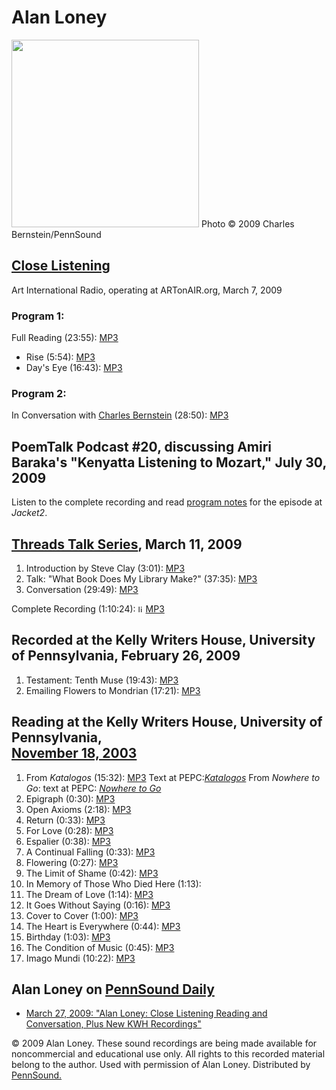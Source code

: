 Alan Loney
==========

<img src="images/portraits/Loney-Alan_Charles-Bernstein_3-3-09_NYC.jpg" width="300" />  
Photo © 2009 Charles Bernstein/PennSound

[Close Listening](Close-Listening.php)
--------------------------------------

Art International Radio, operating at ARTonAIR.org, March 7, 2009  

### Program 1:

Full Reading (23:55): [MP3](http://media.sas.upenn.edu/pennsound/authors/Loney/Close_Listening/Loney-Alan_Close-Listening_full-reading_3-7-09.mp3)  

-   Rise (5:54): [MP3](http://media.sas.upenn.edu/pennsound/authors/Loney/Close_Listening/Loney-Alan_01_Rise_Close-Listening_full-reading_3-7-09.mp3)
-   Day's Eye (16:43): [MP3](http://media.sas.upenn.edu/pennsound/authors/Loney/Close_Listening/Loney-Alan_02_Days-Eye_Close-Listening_full-reading_3-7-09.mp3)

### Program 2:

In Conversation with [Charles Bernstein](Bernstein.html) (28:50): [MP3](http://media.sas.upenn.edu/pennsound/authors/Loney/Close_Listening/Loney-Alan_Close-Listening_Conversation_3-7-09.mp3)  

PoemTalk Podcast \#20, discussing Amiri Baraka's "Kenyatta Listening to Mozart," July 30, 2009
----------------------------------------------------------------------------------------------

Listen to the complete recording and read [program notes](https://jacket2.org/poemtalk/choice-and-style-poemtalk-20) for the episode at *Jacket2*.  

[Threads Talk Series](Thread.php), March 11, 2009
-------------------------------------------------

1.  Introduction by Steve Clay (3:01): [MP3](http://media.sas.upenn.edu/pennsound/groups/Threads/Loney/Loney-Alan_01_Threads_Intro_NYC_3-11-09.mp3)
2.  Talk: "What Book Does My Library Make?" (37:35): [MP3](http://media.sas.upenn.edu/pennsound/groups/Threads/Loney/Loney-Alan_02_Threads_Lecture_NYC_3-11-09.mp3)
3.  Conversation (29:49): [MP3](http://media.sas.upenn.edu/pennsound/groups/Threads/Loney/Loney-Alan_03_Threads_Conversation_NYC_3-11-09.mp3)

Complete Recording (1:10:24): <img src="http://static.delicious.com/img/play.gif" title="listen" width="12" height="12" />[MP3](http://media.sas.upenn.edu/pennsound/groups/Threads/Loney/Loney-Alan_Threads_Complete-Talk_NYC_3-11-09.mp3)

  

Recorded at the Kelly Writers House, University of Pennsylvania, February 26, 2009
----------------------------------------------------------------------------------

1.  Testament: Tenth Muse (19:43): [MP3](http://media.sas.upenn.edu/pennsound/authors/Loney/KWH_2-26-09/Loney-Alan_Testament-tenth-muse_KWH-UPenn_02-26-09.mp3)  
2.  Emailing Flowers to Mondrian (17:21): [MP3](http://media.sas.upenn.edu/pennsound/authors/Loney/KWH_2-26-09/Loney-Alan_Emailing-flowers-to-Mondrian_KWH-UPenn_02-26-09.mp3)

  

Reading at the Kelly Writers House, University of Pennsylvania,  
[November 18, 2003](http://www.writing.upenn.edu/~wh/calendar/1103.html#18)
---------------------------------------------------------------------------

1.  From *Katalogos* (15:32): [MP3](http://media.sas.upenn.edu/pennsound/authors/Loney/KWH11-18-03/Loney-Alan_01_from-Katalogos_UPenn_11-18-03.mp3)
    Text at PEPC:[*Katalogos*](../../library/Loney-Alan_Katalogos.doc)
    From *Nowhere to Go*: text at PEPC: *[Nowhere
    to Go](../../library/Loney-Alan_Nowhere-to-Go.doc)*  
2.  Epigraph (0:30): [MP3](http://media.sas.upenn.edu/pennsound/authors/Loney/KWH11-18-03/Loney-Alan_02_Epigraph_UPenn_11-18-03.mp3)
3.  Open Axioms (2:18): [MP3](http://media.sas.upenn.edu/pennsound/authors/Loney/KWH11-18-03/Loney-Alan_03_Open-Axioms_UPenn_11-18-03.mp3)
4.  Return (0:33): [MP3](http://media.sas.upenn.edu/pennsound/authors/Loney/KWH11-18-03/Loney-Alan_04_Return_UPenn_11-18-03.mp3)
5.  For Love (0:28): [MP3](http://media.sas.upenn.edu/pennsound/authors/Loney/KWH11-18-03/Loney-Alan_05_For-love_UPenn_11-18-03.mp3)
6.  Espalier (0:38): [MP3](http://media.sas.upenn.edu/pennsound/authors/Loney/KWH11-18-03/Loney-Alan_06_Espalier_UPenn_11-18-03.mp3)
7.  A Continual Falling (0:33): [MP3](http://media.sas.upenn.edu/pennsound/authors/Loney/KWH11-18-03/Loney-Alan_07_A-continual-falling_UPenn_11-18-03.mp3)
8.  Flowering (0:27): [MP3](http://media.sas.upenn.edu/pennsound/authors/Loney/KWH11-18-03/Loney-Alan_08_Flowering_UPenn_11-18-03.mp3)
9.  The Limit of Shame (0:42): [MP3](http://media.sas.upenn.edu/pennsound/authors/Loney/KWH11-18-03/Loney-Alan_09_The-limit-of-shame_UPenn_11-18-03.mp3)
10. In Memory of Those Who Died Here (1:13): [](http://media.sas.upenn.edu/pennsound/authors/Loney/KWH11-18-03/Loney-Alan_10_In-memory-of-those-who-died-here_UPenn_11-18-03.mp3)
11. The Dream of Love (1:14): [MP3](http://media.sas.upenn.edu/pennsound/authors/Loney/KWH11-18-03/Loney-Alan_11_The-dream-of-love_UPenn_11-18-03.mp3)
12. It Goes Without Saying (0:16): [MP3](http://media.sas.upenn.edu/pennsound/authors/Loney/KWH11-18-03/Loney-Alan_12_It-goes-without-saying_UPenn_11-18-03.mp3)
13. Cover to Cover (1:00): [MP3](http://media.sas.upenn.edu/pennsound/authors/Loney/KWH11-18-03/Loney-Alan_13_Cover-to-cover_UPenn_11-18-03.mp3)
14. The Heart is Everywhere (0:44): [MP3](http://media.sas.upenn.edu/pennsound/authors/Loney/KWH11-18-03/Loney-Alan_14_The-heart-is-everywhere_UPenn_11-18-03.mp3)
15. Birthday (1:03): [MP3](http://media.sas.upenn.edu/pennsound/authors/Loney/KWH11-18-03/Loney-Alan_15_Birthday_UPenn_11-18-03.mp3)
16. The Condition of Music (0:45): [MP3](http://media.sas.upenn.edu/pennsound/authors/Loney/KWH11-18-03/Loney-Alan_16_The-condition-of-music_UPenn_11-18-03.mp3)
17. Imago Mundi (10:22): [MP3](http://media.sas.upenn.edu/pennsound/authors/Loney/KWH11-18-03/Loney-Alan_17_Imago-Mundi_UPenn_11-18-03.mp3)

Alan Loney on [PennSound Daily](http://writing.upenn.edu/pennsound/daily)
-------------------------------------------------------------------------

-   [March 27, 2009: "Alan Loney: Close Listening Reading and Conversation, Plus New KWH Recordings"](http://writing.upenn.edu/pennsound/daily/200903.php#27_12:02)

  
  
© 2009 Alan Loney. These sound recordings are being made available for noncommercial
and educational
use only.
All rights to this recorded material belong to the author. Used with permission of Alan Loney. Distributed by [PennSound.](../index.html)
